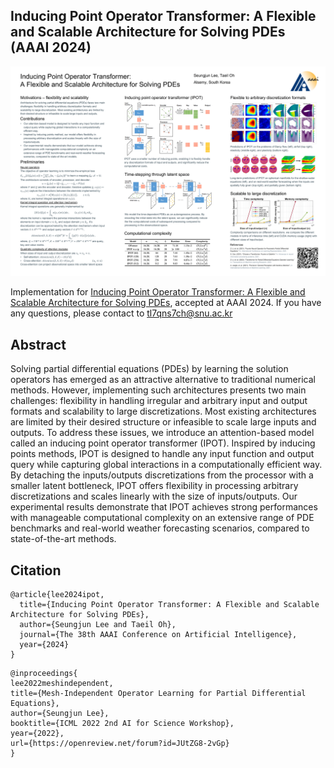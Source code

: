 ## Inducing Point Operator Transformer: A Flexible and Scalable Architecture for Solving PDEs (AAAI 2024)

<img src="/figures/AAAI2024_poster.png">

Implementation for [Inducing Point Operator Transformer: A Flexible and Scalable Architecture for Solving PDEs](https://arxiv.org/abs/2312.10975), accepted at AAAI 2024. 
If you have any questions, please contact to tl7qns7ch@snu.ac.kr

## Abstract

Solving partial differential equations (PDEs) by learning the solution operators has emerged as an attractive alternative to traditional numerical methods. However, implementing such architectures presents two main challenges: flexibility in handling irregular and arbitrary input and output formats and scalability to large discretizations. Most existing architectures are limited by their desired structure or infeasible to scale large inputs and outputs. To address these issues, we introduce an attention-based model called an inducing point operator transformer (IPOT). Inspired by inducing points methods, IPOT is designed to handle any input function and output query while capturing global interactions in a computationally efficient way. By detaching the inputs/outputs discretizations from the processor with a smaller latent bottleneck, IPOT offers flexibility in processing arbitrary discretizations and scales linearly with the size of inputs/outputs. Our experimental results demonstrate that IPOT achieves strong performances with manageable computational complexity on an extensive range of PDE benchmarks and real-world weather forecasting scenarios, compared to state-of-the-art methods.

## Citation
```
@article{lee2024ipot,
  title={Inducing Point Operator Transformer: A Flexible and Scalable Architecture for Solving PDEs},
  author={Seungjun Lee and Taeil Oh},
  journal={The 38th AAAI Conference on Artificial Intelligence},
  year={2024}
}
```
```
@inproceedings{
lee2022meshindependent,
title={Mesh-Independent Operator Learning for Partial Differential Equations},
author={Seungjun Lee},
booktitle={ICML 2022 2nd AI for Science Workshop},
year={2022},
url={https://openreview.net/forum?id=JUtZG8-2vGp}
}
```

